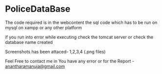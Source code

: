 # PoliceDataBase

The code required is in the webcontent
the sql code which has to be run on mysql on xampp or any other platform

if you run into error while executing 
check the tomcat server or check the database name created 

Screenshots has been attaced- 1,2,3,4 (.png files)

Feel Free to contact me in You have any error or for the Report - anantharamanuja@gmail.com
